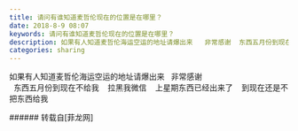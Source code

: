 ```yaml
---
title: 请问有谁知道麦哲伦现在的位置是在哪里？
date: 2018-8-9 08:07
keywords: 请问有谁知道麦哲伦现在的位置是在哪里？
description: 如果有人知道麦哲伦海运空运的地址请爆出来   非常感谢  东西五月份到现在不给我    拉黑我微信    上星期东西已经出来了    到现在还是不把东西给我   
categories: sharing
---
```

<td class="t_f" id="postmessage_1614249">

如果有人知道麦哲伦海运空运的地址请爆出来   非常感谢<br/>
  东西五月份到现在不给我    拉黑我微信    上星期东西已经出来了    到现在还是不把东西给我   <br/>
</td>
###### 转载自[菲龙网]